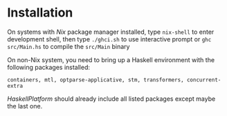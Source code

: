 Installation
============

On systems with *Nix* package manager installed, type `nix-shell` to enter
development shell, then type `./ghci.sh` to use interactive prompt or `ghc
src/Main.hs` to compile the `src/Main` binary

On non-Nix system, you need to bring up a Haskell environment with the
following packages installed:

    containers, mtl, optparse-applicative, stm, transformers, concurrent-extra

*HaskellPlatform* should already include all listed packages except maybe the
last one.
